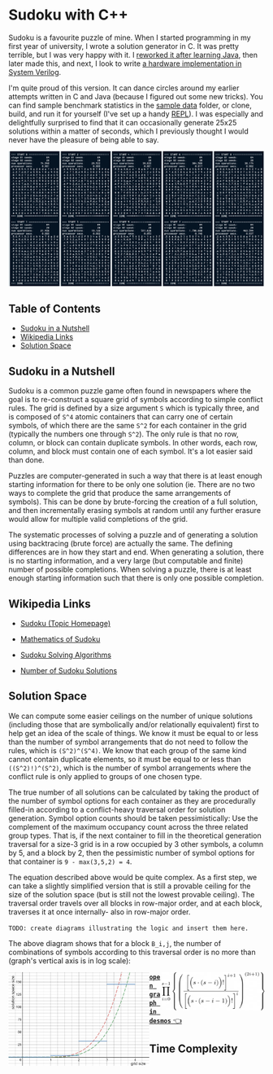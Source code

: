 
# Sudoku with C++

Sudoku is a favourite puzzle of mine. When I started programming in my first year of university, I wrote a solution generator in C. It was pretty terrible, but I was very happy with it. I [reworked it after learning Java](https://github.com/david-fong/Sudoku-J), then later made this, and next, I look to write [a hardware implementation in System Verilog](https://github.com/david-fong/Sudoku-SV).

I'm quite proud of this version. It can dance circles around my earlier attempts written in C and Java (because I figured out some new tricks). You can find sample benchmark statistics in the [sample data](/sample_data) folder, or clone, build, and run it for yourself (I've set up a handy [REPL](https://wikipedia.org/wiki/Read%E2%80%93eval%E2%80%93print_loop)). I was especially and delightfully surprised to find that it can occasionally generate 25x25 solutions within a matter of seconds, which I previously thought I would never have the pleasure of being able to say.

!["Example 9x9 generations"](/images/test0.png)

## Table of Contents

- [Sudoku in a Nutshell](#sudoku-in-a-nutshell)
- [Wikipedia Links](#wikipedia-links)
- [Solution Space](#solution-space)

## Sudoku in a Nutshell

Sudoku is a common puzzle game often found in newspapers where the goal is to re-construct a square grid of symbols according to simple conflict rules. The grid is defined by a size argument `S` which is typically three, and is composed of `S^4` atomic containers that can carry one of certain symbols, of which there are the same `S^2` for each container in the grid (typically the numbers one through `S^2`). The only rule is that no row, column, or block can contain duplicate symbols. In other words, each row, column, and block must contain one of each symbol. It's a lot easier said than done.

Puzzles are computer-generated in such a way that there is at least enough starting information for there to be only one solution (ie. There are no two ways to complete the grid that produce the same arrangements of symbols). This can be done by brute-forcing the creation of a full solution, and then incrementally erasing symbols at random until any further erasure would allow for multiple valid completions of the grid.

The systematic processes of solving a puzzle and of generating a solution using backtracing (brute force) are actually the same. The defining differences are in how they start and end. When generating a solution, there is no starting information, and a very large (but computable and finite) number of possible completions. When solving a puzzle, there is at least enough starting information such that there is only one possible completion.

## Wikipedia Links

- [Sudoku (Topic Homepage)](https://wikipedia.org/wiki/Sudoku)
- [Mathematics of Sudoku](https://wikipedia.org/wiki/Mathematics_of_Sudoku)
- [Sudoku Solving Algorithms](https://wikipedia.org/wiki/Sudoku_solving_algorithms)

- [Number of Sudoku Solutions](http://www.afjarvis.staff.shef.ac.uk/sudoku/)

## Solution Space

We can compute some easier ceilings on the number of unique solutions (including those that are symbolically and/or relationally equivalent) first to help get an idea of the scale of things. We know it must be equal to or less than the number of symbol arrangements that do not need to follow the rules, which is `(S^2)^(S^4)`. We know that each group of the same kind cannot contain duplicate elements, so it must be equal to or less than `((S^2)!)^(S^2)`, which is the number of symbol arrangements where the conflict rule is only applied to groups of one chosen type.

The true number of all solutions can be calculated by taking the product of the number of symbol options for each container as they are procedurally filled-in according to a conflict-heavy traversal order for solution generation. Symbol option counts should be taken pessimistically: Use the complement of the maximum occupancy count across the three related group types. That is, if the next container to fill in the theoretical generation traversal for a size-3 grid is in a row occupied by 3 other symbols, a column by 5, and a block by 2, then the pessimistic number of symbol options for that container is `9 - max(3,5,2) = 4`.

The equation described above would be quite complex. As a first step, we can take a slightly simplified version that is still a provable ceiling for the size of the solution space (but is still not the lowest provable ceiling). The traversal order travels over all blocks in row-major order, and at each block, traverses it at once internally- also in row-major order.

`TODO: create diagrams illustrating the logic and insert them here.`

The above diagram shows that for a block `B_i,j`, the number of combinations of symbols according to this traversal order is no more than (graph's vertical axis is in log scale):

<img src="images/solution_space_graphs.png" width="55%" align="left" />

<img src="images/solution_space_approx.png" width="40%" align="right" />

[**`open graph in desmos`** 👈](https://www.desmos.com/calculator/bwq2njp2ru)

## Time Complexity

